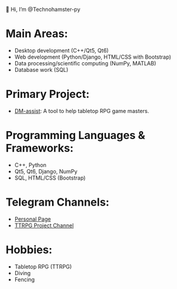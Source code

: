 👋 Hi, I’m @Technohamster-py

# Main Areas:
- Desktop development (C++/Qt5, Qt6)
- Web development (Python/Django, HTML/CSS with Bootstrap)
- Data processing/scientific computing (NumPy, MATLAB)
- Database work (SQL)

# Primary Project:
- [DM-assist](https://github.com/Technohamster-py/dm-assist): A tool to help tabletop RPG game masters.

# Programming Languages & Frameworks:
- C++, Python
- Qt5, Qt6, Django, NumPy
- SQL, HTML/CSS (Bootstrap)

# Telegram Channels:
- [Personal Page](https://t.me/Technohamster)
- [TTRPG Project Channel](https://t.me/rolenroll)

# Hobbies:
- Tabletop RPG (TTRPG)
- Diving
- Fencing
